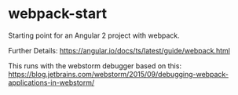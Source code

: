 # webpack-start
Starting point for an Angular 2 project with webpack.

Further Details: https://angular.io/docs/ts/latest/guide/webpack.html

This runs with the webstorm debugger based on this: 
https://blog.jetbrains.com/webstorm/2015/09/debugging-webpack-applications-in-webstorm/




